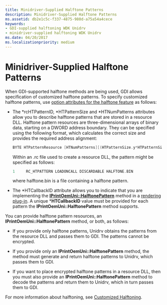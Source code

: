 ```yaml
---
title: Minidriver-Supplied Halftone Patterns
description: Minidriver-Supplied Halftone Patterns
ms.assetid: db2e1c5c-f337-4875-980d-a75a54a4cece
keywords:
- GDI-supplied halftoning WDK Unidrv
- minidriver-supplied halftoning WDK Unidrv
ms.date: 04/20/2017
ms.localizationpriority: medium
---
```


# Minidriver-Supplied Halftone Patterns





When GDI-supported halftone methods are being used, GDI allows specification of customized halftone patterns. To specify customized halftone patterns, use [option attributes for the halftone feature](option-attributes-for-the-halftone-feature.md) as follows:

-   The \*rcHTPatternID, \*HTPatternSize and \*HTNumPatterns attributes allow you to describe halftone patterns that are stored in a resource DLL. Halftone pattern resources are three-dimensional arrays of binary data, starting on a DWORD address boundary. They can be specified using the following format, which calculates the correct size and provides the required address alignment:

    ```cpp
    BYTE HTPatternResource [HTNumPatterns][(HTPatternSize.y*HTPatternSize.x+3) & ~3];
    ```

    Within an .rc file used to create a resource DLL, the pattern might be specified as follows:

    ```cpp
    1     RC_HTPATTERN LOADONCALL DISCARDABLE HALFTONE.BIN
    ```

    where halftone.bin is a file containing a halftone pattern.

-   The \*HTCallbackID attribute allows you to indicate that you are implementing the [**IPrintOemUni::HalftonePattern**](https://docs.microsoft.com/windows-hardware/drivers/ddi/prcomoem/nf-prcomoem-iprintoemuni-halftonepattern) method in a [rendering plug-in](rendering-plug-ins.md). A unique \***HTCallbackID** value must be provided for each pattern the **IPrintOemUni::HalftonePattern** method supports.

You can provide halftone pattern resources, an **IPrintOemUni::HalftonePattern** method, or both, as follows:

-   If you provide only halftone patterns, Unidrv obtains the patterns from the resource DLL and passes them to GDI. The patterns cannot be encrypted.

-   If you provide only an **IPrintOemUni::HalftonePattern** method, the method must generate and return halftone patterns to Unidrv, which passes them to GDI.

-   If you want to place encrypted halftone patterns in a resource DLL, then you must also provide an **IPrintOemUni::HalftonePattern** method to decode the patterns and return them to Unidrv, which in turn passes them to GDI.

For more information about halftoning, see [Customized Halftoning](customized-halftoning.md).

 

 




